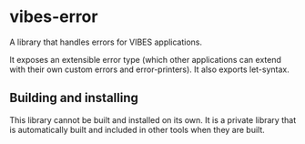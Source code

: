 # vibes-error

A library that handles errors for VIBES applications.

It exposes an extensible error type (which other applications can extend with their own custom errors and error-printers). It also exports let-syntax.


## Building and installing

This library cannot be built and installed on its own. It is a private library that is automatically built and included in other tools when they are built.
